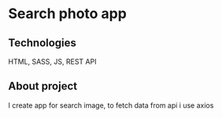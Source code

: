 # Search photo app

## Technologies
   HTML, SASS, JS, REST API
  

## About project

I create app for search image, to fetch data from api i use axios  

